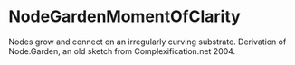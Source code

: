 # NodeGardenMomentOfClarity
Nodes grow and connect on an irregularly curving substrate. Derivation of Node.Garden, an old sketch from Complexification.net 2004.
